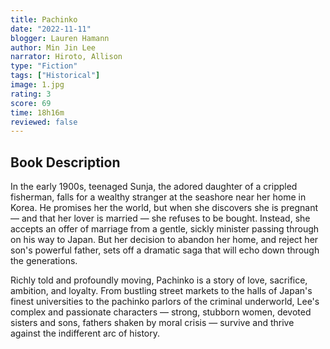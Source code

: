 ```yaml
---
title: Pachinko
date: "2022-11-11"
blogger: Lauren Hamann
author: Min Jin Lee
narrator: Hiroto, Allison
type: "Fiction"
tags: ["Historical"]
image: 1.jpg
rating: 3
score: 69
time: 18h16m
reviewed: false
---
```


## Book Description

In the early 1900s, teenaged Sunja, the adored daughter of a crippled fisherman, falls for a wealthy stranger at the seashore near her home in Korea. He promises her the world, but when she discovers she is pregnant — and that her lover is married — she refuses to be bought. Instead, she accepts an offer of marriage from a gentle, sickly minister passing through on his way to Japan. But her decision to abandon her home, and reject her son's powerful father, sets off a dramatic saga that will echo down through the generations.

Richly told and profoundly moving, Pachinko is a story of love, sacrifice, ambition, and loyalty. From bustling street markets to the halls of Japan's finest universities to the pachinko parlors of the criminal underworld, Lee's complex and passionate characters — strong, stubborn women, devoted sisters and sons, fathers shaken by moral crisis — survive and thrive against the indifferent arc of history.
